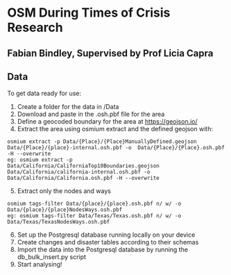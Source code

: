 # OSM During Times of Crisis Research
## Fabian Bindley, Supervised by Prof Licia Capra

## Data

To get data ready for use:
1)  Create a folder for the data in /Data
2) Download and paste in the .osh.pbf file for the area
3) Define a geocoded boundary for the area at https://geojson.io/
4) Extract the area using osmium extract and the defined geojson with:
```
osmium extract -p Data/{Place}/{Place}ManuallyDefined.geojson Data/{Place}/{place}-internal.osh.pbf -o  Data/{Place}/{Place}.osh.pbf -H --overwrite
eg: osmium extract -p Data/California/CaliforniaTop10Boundaries.geojson Data/California/california-internal.osh.pbf -o  Data/California/California.osh.pbf -H --overwrite
```
5) Extract only the nodes and ways
```
osmium tags-filter Data/{place}/{place}.osh.pbf n/ w/ -o Data/{place}/{place}NodesWays.osh.pbf
eg: osmium tags-filter Data/Texas/Texas.osh.pbf n/ w/ -o Data/Texas/TexasNodesWays.osh.pbf
```

6) Set up the Postgresql database running locally on your device
6) Create changes and disaster tables according to their schemas
6) Import the data into the Postgresql database by running the db_bulk_insert.py script
7) Start analysing!